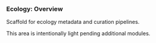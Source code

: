 ### Ecology: Overview

Scaffold for ecology metadata and curation pipelines.

This area is intentionally light pending additional modules.
